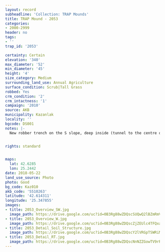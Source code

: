 ```yaml
---
layout: record
subheadline: 'Collection: TRAP Mounds'
title: TRAP Mound - 2053
categories:
- 2000-2999
header: no
tags:
- ''
trap_id: '2053'

certainty: Certain
elevation: '340'
max_diameter: '52'
min_diameter: '45'
height: '4'
size_category: Medium
surrounding_land_use: Annual Agriculture
surface_condition: Scrub|Tall Grass
robbed: Yes
crm_condition: '2'
crm_intactness: '1'
campaign: '2010'
source: AKB
municipality: Kazanlak
locality: ''
bgcode: DS001
notes: |-
  New robber trench on the S slope, deep inside (tunnel to the centre of the mound 220x170), overgrown with scrub, access easy, prehistoric shards in robbers' trench. Old trench on top 1.5mx1.5mx0.30m, bones in profile.


rights: standard


maps:
  lat: 42.6285
  lon: 25.2442
date: 2018-05-22
land_use_source: Photo
photo: Good
bg_code: Kaz010
akb_code: '5510263'
latitude: '42.614311'
longitude: '25.347855'
images:
- title: 2053_Overview_SW.jpg
  image_path: https://drive.google.com/uc?id=0B3Rg88wZDQscSUQwQ2lBZmRmV0k
- title: 2053_Overview_W.jpg
  image_path: https://drive.google.com/uc?id=0B3Rg88wZDQscZjZEUlc4TFQxa0U
- title: 2053_Detail_Soil_Structure.jpg
  image_path: https://drive.google.com/uc?id=0B3Rg88wZDQscY2lVRGpTSWRiMHc
- title: 2053_Detail_RT.jpg
  image_path: https://drive.google.com/uc?id=0B3Rg88wZDQscNnNZZGowTV9rRTg
---
```


